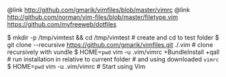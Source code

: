 @link http://github.com/gmarik/vimfiles/blob/master/vimrc
@link http://github.com/norman/vim-files/blob/master/filetype.vim
https://github.com/myfreeweb/dotfiles


$ mkdir -p /tmp/vimtest && cd /tmp/vimtest                               # create and cd to test folder
$ git clone --recursive https://github.com/gmarik/vimfiles.git ./.vim    # clone recursively with vundle
$ HOME=`pwd` vim -u .vim/vimrc +BundleInstall +qall                     # run installation in relative to current folder
                                                                        # and using downloaded `vimrc`
$ HOME=`pwd` vim -u .vim/vimrc                                          # Start using Vim
